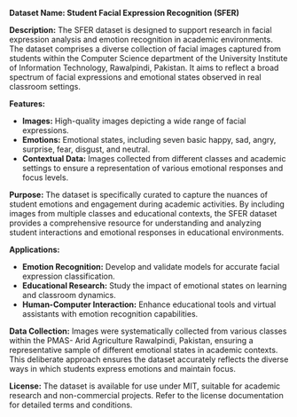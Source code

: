 
**Dataset Name: Student Facial Expression Recognition (SFER)**

**Description:**
The SFER dataset is designed to support research in facial expression analysis and emotion recognition in academic environments. The dataset comprises a diverse collection of facial images captured from students within the Computer Science department of the University Institute of Information Technology, Rawalpindi, Pakistan. It aims to reflect a broad spectrum of facial expressions and emotional states observed in real classroom settings.

**Features:**
- **Images:** High-quality images depicting a wide range of facial expressions.
- **Emotions:** Emotional states, including seven basic  happy, sad, angry, surprise, fear, disgust, and neutral.
- **Contextual Data:** Images collected from different classes and academic settings to ensure a representation of various emotional responses and focus levels.

**Purpose:**
The dataset is specifically curated to capture the nuances of student emotions and engagement during academic activities. By including images from multiple classes and educational contexts, the SFER dataset provides a comprehensive resource for understanding and analyzing student interactions and emotional responses in educational environments.

**Applications:**
- **Emotion Recognition:** Develop and validate models for accurate facial expression classification.
- **Educational Research:** Study the impact of emotional states on learning and classroom dynamics.
- **Human-Computer Interaction:** Enhance educational tools and virtual assistants with emotion recognition capabilities.

**Data Collection:**
Images were systematically collected from various classes within the PMAS- Arid Agriculture Rawalpindi, Pakistan, ensuring a representative sample of different emotional states in academic contexts. This deliberate approach ensures the dataset accurately reflects the diverse ways in which students express emotions and maintain focus.

**License:**
The dataset is available for use under MIT, suitable for academic research and non-commercial projects. Refer to the license documentation for detailed terms and conditions.
